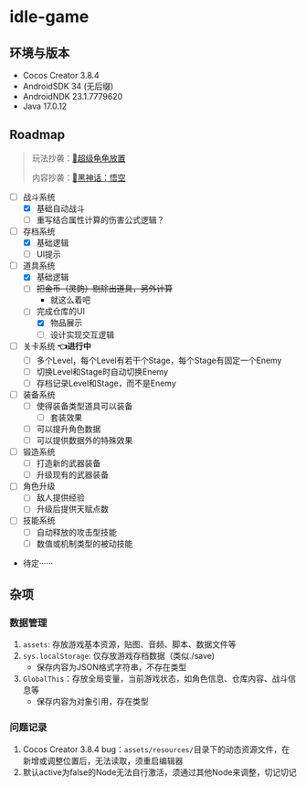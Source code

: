 # idle-game

## 环境与版本

- Cocos Creator 3.8.4
- AndroidSDK 34 (无后缀)
- AndroidNDK 23.1.7779620
- Java 17.0.12

## Roadmap

> 玩法抄袭：[🐢超级龟龟放置](https://superturtleidle.github.io/)
>
> 内容抄袭：[🐒黑神话：悟空](https://heishenhua.com/)

- [ ] 战斗系统
    - [x] 基础自动战斗
    - [ ] 重写结合属性计算的伤害公式逻辑？
- [ ] 存档系统
    - [x] 基础逻辑
    - [ ] UI提示
- [ ] 道具系统
    - [x] 基础逻辑
    - [ ] ~~把金币（灵韵）剔除出道具，另外计算~~
      - 就这么着吧
    - [ ] 完成仓库的UI
      - [x] 物品展示
      - [ ] 设计实现交互逻辑
- [ ] 关卡系统 **👈进行中**
    - [ ] 多个Level，每个Level有若干个Stage，每个Stage有固定一个Enemy
    - [ ] 切换Level和Stage时自动切换Enemy
    - [ ] 存档记录Level和Stage，而不是Enemy
- [ ] 装备系统
    - [ ] 使得装备类型道具可以装备
        - [ ] 套装效果
    - [ ] 可以提升角色数据
    - [ ] 可以提供数据外的特殊效果
- [ ] 锻造系统
    - [ ] 打造新的武器装备
    - [ ] 升级现有的武器装备
- [ ] 角色升级
    - [ ] 敌人提供经验
    - [ ] 升级后提供天赋点数
- [ ] 技能系统
    - [ ] 自动释放的攻击型技能
    - [ ] 数值或机制类型的被动技能
- 待定······

## 杂项

### 数据管理

1. `assets`: 存放游戏基本资源，贴图、音频、脚本、数据文件等
2. `sys.localStorage`: 仅存放游戏存档数据（类似./save)
   - 保存内容为JSON格式字符串，不存在类型
3. `GlobalThis`：存放全局变量，当前游戏状态，如角色信息、仓库内容、战斗信息等
   - 保存内容为对象引用，存在类型

### 问题记录

1. Cocos Creator 3.8.4 bug：`assets/resources/`目录下的动态资源文件，在新增或调整位置后，无法读取，须重启编辑器
2. 默认active为false的Node无法自行激活，须通过其他Node来调整，切记切记

